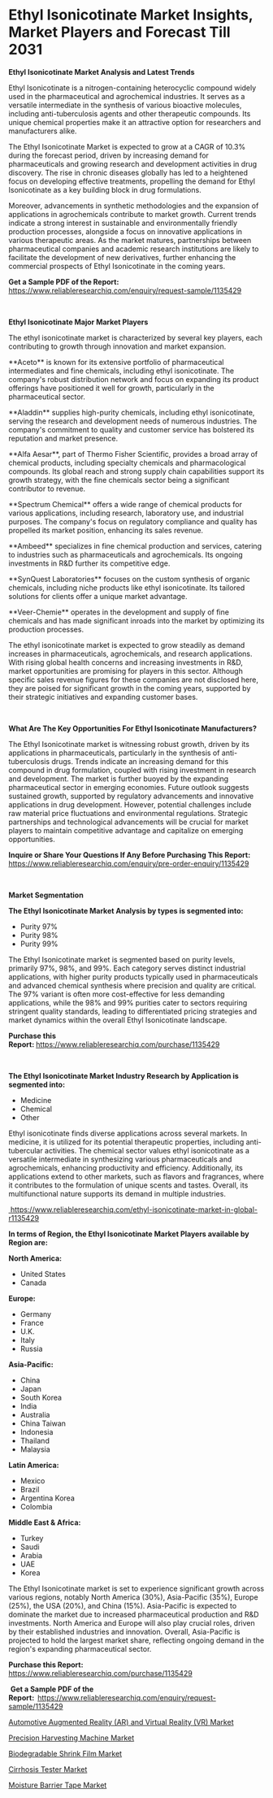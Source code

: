 <p><h1>Ethyl Isonicotinate Market Insights, Market Players and Forecast Till 2031</h1></p><p><strong>Ethyl Isonicotinate Market Analysis and Latest Trends</strong></p>
<p><p>Ethyl Isonicotinate is a nitrogen-containing heterocyclic compound widely used in the pharmaceutical and agrochemical industries. It serves as a versatile intermediate in the synthesis of various bioactive molecules, including anti-tuberculosis agents and other therapeutic compounds. Its unique chemical properties make it an attractive option for researchers and manufacturers alike.</p><p>The Ethyl Isonicotinate Market is expected to grow at a CAGR of 10.3% during the forecast period, driven by increasing demand for pharmaceuticals and growing research and development activities in drug discovery. The rise in chronic diseases globally has led to a heightened focus on developing effective treatments, propelling the demand for Ethyl Isonicotinate as a key building block in drug formulations.</p><p>Moreover, advancements in synthetic methodologies and the expansion of applications in agrochemicals contribute to market growth. Current trends indicate a strong interest in sustainable and environmentally friendly production processes, alongside a focus on innovative applications in various therapeutic areas. As the market matures, partnerships between pharmaceutical companies and academic research institutions are likely to facilitate the development of new derivatives, further enhancing the commercial prospects of Ethyl Isonicotinate in the coming years.</p></p>
<p><strong>Get a Sample PDF of the Report:&nbsp;</strong> <a href="https://www.reliableresearchiq.com/enquiry/request-sample/1135429?utm_campaign=100&utm_medium=2&utm_source=Github&utm_content=ia&utm_term=10112024&utm_id=ethyl-isonicotinate">https://www.reliableresearchiq.com/enquiry/request-sample/1135429</a></p>
<p>&nbsp;</p>
<p><strong>Ethyl Isonicotinate Major Market Players</strong></p>
<p><p>The ethyl isonicotinate market is characterized by several key players, each contributing to growth through innovation and market expansion. </p><p>**Aceto** is known for its extensive portfolio of pharmaceutical intermediates and fine chemicals, including ethyl isonicotinate. The company's robust distribution network and focus on expanding its product offerings have positioned it well for growth, particularly in the pharmaceutical sector.</p><p>**Aladdin** supplies high-purity chemicals, including ethyl isonicotinate, serving the research and development needs of numerous industries. The company's commitment to quality and customer service has bolstered its reputation and market presence.</p><p>**Alfa Aesar**, part of Thermo Fisher Scientific, provides a broad array of chemical products, including specialty chemicals and pharmacological compounds. Its global reach and strong supply chain capabilities support its growth strategy, with the fine chemicals sector being a significant contributor to revenue.</p><p>**Spectrum Chemical** offers a wide range of chemical products for various applications, including research, laboratory use, and industrial purposes. The company's focus on regulatory compliance and quality has propelled its market position, enhancing its sales revenue.</p><p>**Ambeed** specializes in fine chemical production and services, catering to industries such as pharmaceuticals and agrochemicals. Its ongoing investments in R&D further its competitive edge.</p><p>**SynQuest Laboratories** focuses on the custom synthesis of organic chemicals, including niche products like ethyl isonicotinate. Its tailored solutions for clients offer a unique market advantage.</p><p>**Veer-Chemie** operates in the development and supply of fine chemicals and has made significant inroads into the market by optimizing its production processes.</p><p>The ethyl isonicotinate market is expected to grow steadily as demand increases in pharmaceuticals, agrochemicals, and research applications. With rising global health concerns and increasing investments in R&D, market opportunities are promising for players in this sector. Although specific sales revenue figures for these companies are not disclosed here, they are poised for significant growth in the coming years, supported by their strategic initiatives and expanding customer bases.</p></p>
<p>&nbsp;</p>
<p><strong>What Are The Key Opportunities For Ethyl Isonicotinate Manufacturers?</strong></p>
<p><p>The Ethyl Isonicotinate market is witnessing robust growth, driven by its applications in pharmaceuticals, particularly in the synthesis of anti-tuberculosis drugs. Trends indicate an increasing demand for this compound in drug formulation, coupled with rising investment in research and development. The market is further buoyed by the expanding pharmaceutical sector in emerging economies. Future outlook suggests sustained growth, supported by regulatory advancements and innovative applications in drug development. However, potential challenges include raw material price fluctuations and environmental regulations. Strategic partnerships and technological advancements will be crucial for market players to maintain competitive advantage and capitalize on emerging opportunities.</p></p>
<p><strong>Inquire or Share Your Questions If Any Before Purchasing This Report:</strong> <a href="https://www.reliableresearchiq.com/enquiry/pre-order-enquiry/1135429?utm_campaign=100&utm_medium=2&utm_source=Github&utm_content=ia&utm_term=10112024&utm_id=ethyl-isonicotinate">https://www.reliableresearchiq.com/enquiry/pre-order-enquiry/1135429</a></p>
<p>&nbsp;</p>
<p><strong>Market Segmentation</strong></p>
<p><strong>The Ethyl Isonicotinate Market Analysis by types is segmented into:</strong></p>
<p><ul><li>Purity 97%</li><li>Purity 98%</li><li>Purity 99%</li></ul></p>
<p><p>The Ethyl Isonicotinate market is segmented based on purity levels, primarily 97%, 98%, and 99%. Each category serves distinct industrial applications, with higher purity products typically used in pharmaceuticals and advanced chemical synthesis where precision and quality are critical. The 97% variant is often more cost-effective for less demanding applications, while the 98% and 99% purities cater to sectors requiring stringent quality standards, leading to differentiated pricing strategies and market dynamics within the overall Ethyl Isonicotinate landscape.</p></p>
<p><strong>Purchase this Report:&nbsp;</strong><a href="https://www.reliableresearchiq.com/purchase/1135429?utm_campaign=100&utm_medium=2&utm_source=Github&utm_content=ia&utm_term=10112024&utm_id=ethyl-isonicotinate">https://www.reliableresearchiq.com/purchase/1135429</a></p>
<p>&nbsp;</p>
<p><strong>The Ethyl Isonicotinate Market Industry Research by Application is segmented into:</strong></p>
<p><ul><li>Medicine</li><li>Chemical</li><li>Other</li></ul></p>
<p><p>Ethyl isonicotinate finds diverse applications across several markets. In medicine, it is utilized for its potential therapeutic properties, including anti-tubercular activities. The chemical sector values ethyl isonicotinate as a versatile intermediate in synthesizing various pharmaceuticals and agrochemicals, enhancing productivity and efficiency. Additionally, its applications extend to other markets, such as flavors and fragrances, where it contributes to the formulation of unique scents and tastes. Overall, its multifunctional nature supports its demand in multiple industries.</p></p>
<p><a href="https://www.reliableresearchiq.com/ethyl-isonicotinate-market-in-global-r1135429?utm_campaign=100&utm_medium=2&utm_source=Github&utm_content=ia&utm_term=10112024&utm_id=ethyl-isonicotinate">&nbsp;https://www.reliableresearchiq.com/ethyl-isonicotinate-market-in-global-r1135429</a></p>
<p><strong>In terms of Region, the Ethyl Isonicotinate Market Players available by Region are:</strong></p>
<p>
    <p> <strong> North America: </strong>
        <ul>
            <li>United States</li>
            <li>Canada</li>
        </ul>
        </p> 
    <p> <strong> Europe: </strong>
        <ul>
            <li>Germany</li>
            <li>France</li>
            <li>U.K.</li>
            <li>Italy</li>
            <li>Russia</li>
        </ul>
        </p> 
    <p> <strong> Asia-Pacific: </strong>
        <ul>
            <li>China</li>
            <li>Japan</li>
            <li>South Korea</li>
            <li>India</li>
            <li>Australia</li>
            <li>China Taiwan</li>
            <li>Indonesia</li>
            <li>Thailand</li>
            <li>Malaysia</li>
        </ul>
        </p> 
    <p> <strong> Latin America: </strong>
        <ul>
            <li>Mexico</li>
            <li>Brazil</li>
            <li>Argentina Korea</li>
            <li>Colombia</li>
        </ul>
        </p> 
    <p> <strong> Middle East & Africa: </strong>
        <ul>
            <li>Turkey</li>
            <li>Saudi</li>
            <li>Arabia</li>
            <li>UAE</li>
            <li>Korea</li>
        </ul>
    </p>
    </p>
<p><p>The Ethyl Isonicotinate market is set to experience significant growth across various regions, notably North America (30%), Asia-Pacific (35%), Europe (25%), the USA (20%), and China (15%). Asia-Pacific is expected to dominate the market due to increased pharmaceutical production and R&D investments. North America and Europe will also play crucial roles, driven by their established industries and innovation. Overall, Asia-Pacific is projected to hold the largest market share, reflecting ongoing demand in the region's expanding pharmaceutical sector.</p></p>
<p><strong>Purchase this Report: </strong><a href="https://www.reliableresearchiq.com/purchase/1135429?utm_campaign=100&utm_medium=2&utm_source=Github&utm_content=ia&utm_term=10112024&utm_id=ethyl-isonicotinate">https://www.reliableresearchiq.com/purchase/1135429</a></p>
<p>&nbsp;<strong>Get a Sample PDF of the Report:&nbsp;&nbsp;</strong><a href="https://www.reliableresearchiq.com/enquiry/request-sample/1135429?utm_campaign=100&utm_medium=2&utm_source=Github&utm_content=ia&utm_term=10112024&utm_id=ethyl-isonicotinate">https://www.reliableresearchiq.com/enquiry/request-sample/1135429</a></p>
<p><strong></strong></p>
<p><p><a href="https://www.linkedin.com/pulse/automotive-augmented-reality-ar-virtual-vr-market-size-lkcdf?utm_campaign=100&utm_medium=2&utm_source=Github&utm_content=ia&utm_term=10112024&utm_id=ethyl-isonicotinate">Automotive Augmented Reality (AR) and Virtual Reality (VR) Market</a></p><p><a href="https://www.linkedin.com/pulse/precision-harvesting-machine-market-size-share-analysis-aashf?utm_campaign=100&utm_medium=2&utm_source=Github&utm_content=ia&utm_term=10112024&utm_id=ethyl-isonicotinate">Precision Harvesting Machine Market</a></p><p><a href="https://github.com/halleabdon2v1s/Market-Research-Report-List-1/blob/main/biodegradable-shrink-film-market.md?utm_campaign=100&utm_medium=2&utm_source=Github&utm_content=ia&utm_term=10112024&utm_id=ethyl-isonicotinate">Biodegradable Shrink Film Market</a></p><p><a href="https://issuu.com/reportprime-2/docs/cirrhosis-tester-market-size-2030.p_1b3b7b59dcfae3?utm_campaign=100&utm_medium=2&utm_source=Github&utm_content=ia&utm_term=10112024&utm_id=ethyl-isonicotinate">Cirrhosis Tester Market</a></p><p><a href="https://github.com/jerridoxdemase/Market-Research-Report-List-1/blob/main/moisture-barrier-tape-market.md?utm_campaign=100&utm_medium=2&utm_source=Github&utm_content=ia&utm_term=10112024&utm_id=ethyl-isonicotinate">Moisture Barrier Tape Market</a></p></p>